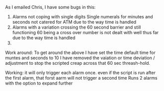 As I emailed Chris,
I have some bugs in this:
   1. Alarms not coping with single digits
      Single numerals for minutes and seconds not catered for ATM due to the way time is handled
   2. Alarms with a variation crossing the 60 second barrier and still functioning
      60 being a cross over number is not dealt with well thus far due to the way time is handled
   3. 

Work around:
   To get around the above I have set the time default time for muntes and seconds to 10
   I have removed the vaiation or time deviation / adjustment to stop the scripted creap across that 60 sec threash-hold.

Working:
  it will only trigger each alarm once.
  even if the script is run after the first alarm, that forst aarm will not trigger a second time
  Runs 2 alarms with the option to expand further
